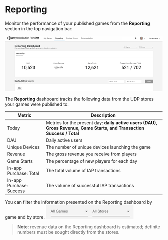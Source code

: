 # Reporting 

Monitor the performance of your published games from the **Reporting** section in the top navigation bar:

![img](images/image_35.png)

The **Reporting** dashboard tracks the following data from the UDP stores your games were published to:

| Metric                   | Description                                                  |
| ------------------------ | ------------------------------------------------------------ |
| Today                    | Metrics for the present day: **daily active users (DAU), Gross Revenue, Game Starts, and Transaction Success / Total** |
| DAU                      | Daily active users                                           |
| Unique Devices           | The number of unique devices launching the game              |
| Revenue                  | The gross revenue you receive from players                   |
| Game Starts              | The percentage of new players for each day                   |
| In-app Purchase: Total   | The total volume of IAP transactions                         |
| In-app Purchase: Success | The volume of successful IAP transactions                    |

You can filter the information presented on the Reporting dashboard by game and by store.
![img](images/image_36.png)

> **Note**: revenue data on the Reporting dashboard is estimated; definite numbers must be sought directly from the stores.

